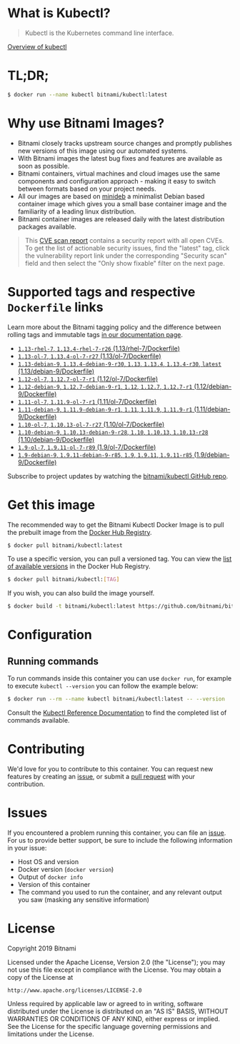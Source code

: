 
# What is Kubectl?

> Kubectl is the Kubernetes command line interface.

[Overview of kubectl](https://kubernetes.io/docs/reference/kubectl/overview/)

# TL;DR;

```bash
$ docker run --name kubectl bitnami/kubectl:latest
```

# Why use Bitnami Images?

* Bitnami closely tracks upstream source changes and promptly publishes new versions of this image using our automated systems.
* With Bitnami images the latest bug fixes and features are available as soon as possible.
* Bitnami containers, virtual machines and cloud images use the same components and configuration approach - making it easy to switch between formats based on your project needs.
* All our images are based on [minideb](https://github.com/bitnami/minideb) a minimalist Debian based container image which gives you a small base container image and the familiarity of a leading linux distribution.
* Bitnami container images are released daily with the latest distribution packages available.


> This [CVE scan report](https://quay.io/repository/bitnami/kubectl?tab=tags) contains a security report with all open CVEs. To get the list of actionable security issues, find the "latest" tag, click the vulnerability report link under the corresponding "Security scan" field and then select the "Only show fixable" filter on the next page.

# Supported tags and respective `Dockerfile` links

Learn more about the Bitnami tagging policy and the difference between rolling tags and immutable tags [in our documentation page](https://docs.bitnami.com/containers/how-to/understand-rolling-tags-containers/).


* [`1.13-rhel-7`, `1.13.4-rhel-7-r26` (1.13/rhel-7/Dockerfile)](https://github.com/bitnami/bitnami-docker-kubectl/blob/1.13.4-rhel-7-r26/1.13/rhel-7/Dockerfile)
* [`1.13-ol-7`, `1.13.4-ol-7-r27` (1.13/ol-7/Dockerfile)](https://github.com/bitnami/bitnami-docker-kubectl/blob/1.13.4-ol-7-r27/1.13/ol-7/Dockerfile)
* [`1.13-debian-9`, `1.13.4-debian-9-r30`, `1.13`, `1.13.4`, `1.13.4-r30`, `latest` (1.13/debian-9/Dockerfile)](https://github.com/bitnami/bitnami-docker-kubectl/blob/1.13.4-debian-9-r30/1.13/debian-9/Dockerfile)
* [`1.12-ol-7`, `1.12.7-ol-7-r1` (1.12/ol-7/Dockerfile)](https://github.com/bitnami/bitnami-docker-kubectl/blob/1.12.7-ol-7-r1/1.12/ol-7/Dockerfile)
* [`1.12-debian-9`, `1.12.7-debian-9-r1`, `1.12`, `1.12.7`, `1.12.7-r1` (1.12/debian-9/Dockerfile)](https://github.com/bitnami/bitnami-docker-kubectl/blob/1.12.7-debian-9-r1/1.12/debian-9/Dockerfile)
* [`1.11-ol-7`, `1.11.9-ol-7-r1` (1.11/ol-7/Dockerfile)](https://github.com/bitnami/bitnami-docker-kubectl/blob/1.11.9-ol-7-r1/1.11/ol-7/Dockerfile)
* [`1.11-debian-9`, `1.11.9-debian-9-r1`, `1.11`, `1.11.9`, `1.11.9-r1` (1.11/debian-9/Dockerfile)](https://github.com/bitnami/bitnami-docker-kubectl/blob/1.11.9-debian-9-r1/1.11/debian-9/Dockerfile)
* [`1.10-ol-7`, `1.10.13-ol-7-r27` (1.10/ol-7/Dockerfile)](https://github.com/bitnami/bitnami-docker-kubectl/blob/1.10.13-ol-7-r27/1.10/ol-7/Dockerfile)
* [`1.10-debian-9`, `1.10.13-debian-9-r28`, `1.10`, `1.10.13`, `1.10.13-r28` (1.10/debian-9/Dockerfile)](https://github.com/bitnami/bitnami-docker-kubectl/blob/1.10.13-debian-9-r28/1.10/debian-9/Dockerfile)
* [`1.9-ol-7`, `1.9.11-ol-7-r89` (1.9/ol-7/Dockerfile)](https://github.com/bitnami/bitnami-docker-kubectl/blob/1.9.11-ol-7-r89/1.9/ol-7/Dockerfile)
* [`1.9-debian-9`, `1.9.11-debian-9-r85`, `1.9`, `1.9.11`, `1.9.11-r85` (1.9/debian-9/Dockerfile)](https://github.com/bitnami/bitnami-docker-kubectl/blob/1.9.11-debian-9-r85/1.9/debian-9/Dockerfile)

Subscribe to project updates by watching the [bitnami/kubectl GitHub repo](https://github.com/bitnami/bitnami-docker-kubectl).

# Get this image

The recommended way to get the Bitnami Kubectl Docker Image is to pull the prebuilt image from the [Docker Hub Registry](https://hub.docker.com/r/bitnami/kubectl).

```bash
$ docker pull bitnami/kubectl:latest
```

To use a specific version, you can pull a versioned tag. You can view the [list of available versions](https://hub.docker.com/r/bitnami/kubectl/tags/) in the Docker Hub Registry.

```bash
$ docker pull bitnami/kubectl:[TAG]
```

If you wish, you can also build the image yourself.

```bash
$ docker build -t bitnami/kubectl:latest https://github.com/bitnami/bitnami-docker-kubectl.git
```

# Configuration

## Running commands

To run commands inside this container you can use `docker run`, for example to execute `kubectl --version` you can follow the example below:

```bash
$ docker run --rm --name kubectl bitnami/kubectl:latest -- --version
```

Consult the [Kubectl Reference Documentation](https://kubernetes.io/docs/reference/generated/kubectl/kubectl-commands) to find the completed list of commands available.

# Contributing

We'd love for you to contribute to this container. You can request new features by creating an [issue](https://github.com/bitnami/bitnami-docker-kubectl/issues), or submit a [pull request](https://github.com/bitnami/bitnami-docker-kubectl/pulls) with your contribution.

# Issues

If you encountered a problem running this container, you can file an [issue](https://github.com/bitnami/bitnami-docker-kubectl/issues). For us to provide better support, be sure to include the following information in your issue:

- Host OS and version
- Docker version (`docker version`)
- Output of `docker info`
- Version of this container
- The command you used to run the container, and any relevant output you saw (masking any sensitive information)

# License

Copyright 2019 Bitnami

Licensed under the Apache License, Version 2.0 (the "License");
you may not use this file except in compliance with the License.
You may obtain a copy of the License at

    http://www.apache.org/licenses/LICENSE-2.0

Unless required by applicable law or agreed to in writing, software
distributed under the License is distributed on an "AS IS" BASIS,
WITHOUT WARRANTIES OR CONDITIONS OF ANY KIND, either express or implied.
See the License for the specific language governing permissions and
limitations under the License.
